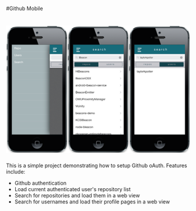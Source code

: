 #Github Mobile

![alt tag](Github2Go/ss.png)
=====

This is a simple project demonstrating how to setup Github oAuth. Features include:

- Github authentication
- Load current authenticated user's repository list
- Search for repositories and load them in a web view
- Search for usernames and load their profile pages in a web view
